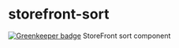 # storefront-sort

[![Greenkeeper badge](https://badges.greenkeeper.io/groupby/storefront-sort.svg)](https://greenkeeper.io/)
StoreFront sort component
